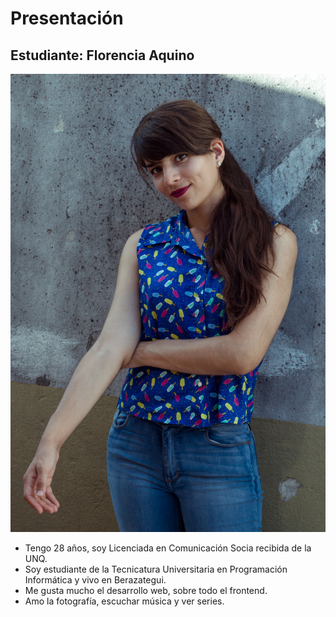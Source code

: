 # Presentación

## Estudiante: Florencia Aquino

![Yo](Flor.jpg)

- Tengo 28 años, soy Licenciada en Comunicación Socia recibida de la UNQ.
- Soy estudiante de la Tecnicatura Universitaria en Programación Informática y vivo en Berazategui. 
- Me gusta mucho el desarrollo web, sobre todo el frontend. 
- Amo la fotografía, escuchar música y ver series.
